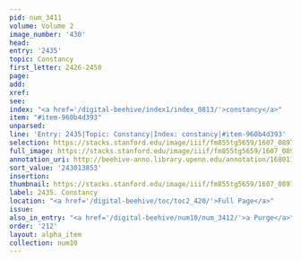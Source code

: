 ```yaml
---
pid: num_3411
volume: Volume 2
image_number: '430'
head:
entry: '2435'
topic: Constancy
first_letter: 2426-2450
page:
add:
xref:
see:
index: "<a href='/digital-beehive/index1/index_0813/'>constancy</a>"
item: "#item-960b4d393"
unparsed:
line: 'Entry: 2435|Topic: Constancy|Index: constancy|#item-960b4d393'
selection: https://stacks.stanford.edu/image/iiif/fm855tg5659/1607_0897/798,3853,2766,277/full/0/default.jpg
full_image: https://stacks.stanford.edu/image/iiif/fm855tg5659/1607_0897/full/full/0/default.jpg
annotation_uri: http://beehive-anno.library.upenn.edu/annotation/1680113686479
sort_value: '243013853'
insertion:
thumbnail: https://stacks.stanford.edu/image/iiif/fm855tg5659/1607_0897/798,3853,600,180/250,/0/default.jpg
label: 2435. Constancy
location: "<a href='/digital-beehive/toc/toc2_420/'>Full Page</a>"
issue:
also_in_entry: "<a href='/digital-beehive/num10/num_3412/'>a Purge</a>"
order: '212'
layout: alpha_item
collection: num10
---
```


